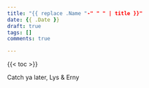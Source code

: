 ```yaml
---
title: "{{ replace .Name "-" " " | title }}"
date: {{ .Date }}
draft: true
tags: []
comments: true

---
```


{{< toc >}}

Catch ya later,
Lys & Erny
